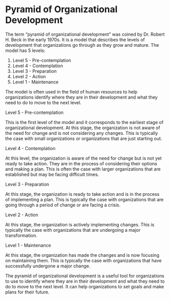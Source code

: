 # Pyramid of Organizational Development

The term “pyramid of organizational development” was coined by Dr. Robert H. Beck in the early 1970s. It is a model that describes the levels of development that organizations go through as they grow and mature. The model has 5 levels:

1. Level 5 - Pre-contemplation
2. Level 4 - Contemplation
3. Level 3 - Preparation
4. Level 2 - Action
5. Level 1 - Maintenance

The model is often used in the field of human resources to help organizations identify where they are in their development and what they need to do to move to the next level.

Level 5 - Pre-contemplation

This is the first level of the model and it corresponds to the earliest stage of organizational development. At this stage, the organization is not aware of the need for change and is not considering any changes. This is typically the case with small organizations or organizations that are just starting out.

Level 4 - Contemplation

At this level, the organization is aware of the need for change but is not yet ready to take action. They are in the process of considering their options and making a plan. This is often the case with larger organizations that are established but may be facing difficult times.

Level 3 - Preparation

At this stage, the organization is ready to take action and is in the process of implementing a plan. This is typically the case with organizations that are going through a period of change or are facing a crisis.

Level 2 - Action

At this stage, the organization is actively implementing changes. This is typically the case with organizations that are undergoing a major transformation.

Level 1 - Maintenance

At this stage, the organization has made the changes and is now focusing on maintaining them. This is typically the case with organizations that have successfully undergone a major change.

The pyramid of organizational development is a useful tool for organizations to use to identify where they are in their development and what they need to do to move to the next level. It can help organizations to set goals and make plans for their future.
